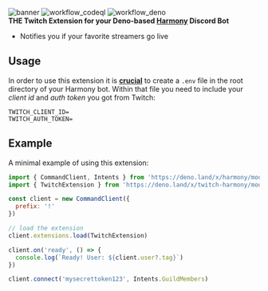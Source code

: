 ![banner](https://user-images.githubusercontent.com/60703435/156765619-d764e19c-fd92-4117-8403-0dacd96cd638.png)
![workflow_codeql](https://github.com/ra237/twitch-harmony/actions/workflows/codeql.yml/badge.svg)
![workflow_deno](https://github.com/ra237/twitch-harmony/actions/workflows/deno.yml/badge.svg)  
**THE Twitch Extension for your Deno-based [Harmony](https://deno.land/x/harmony) Discord Bot**  
* Notifies you if your favorite streamers go live
## Usage
In order to use this extension it is <ins>**crucial**</ins> to create a `.env` file in the root directory of your Harmony bot. Within that file you need to include your *client id* and *auth token* you got from Twitch:
```  
TWITCH_CLIENT_ID=
TWITCH_AUTH_TOKEN=
``` 

## Example
A minimal example of using this extension:
```js
import { CommandClient, Intents } from 'https://deno.land/x/harmony/mod.ts'
import { TwitchExtension } from 'https://deno.land/x/twitch-harmony/mod.ts'

const client = new CommandClient({
  prefix: '!'
})

// load the extension
client.extensions.load(TwitchExtension)

client.on('ready', () => {
  console.log(`Ready! User: ${client.user?.tag}`)
})

client.connect('mysecrettoken123', Intents.GuildMembers)
```
